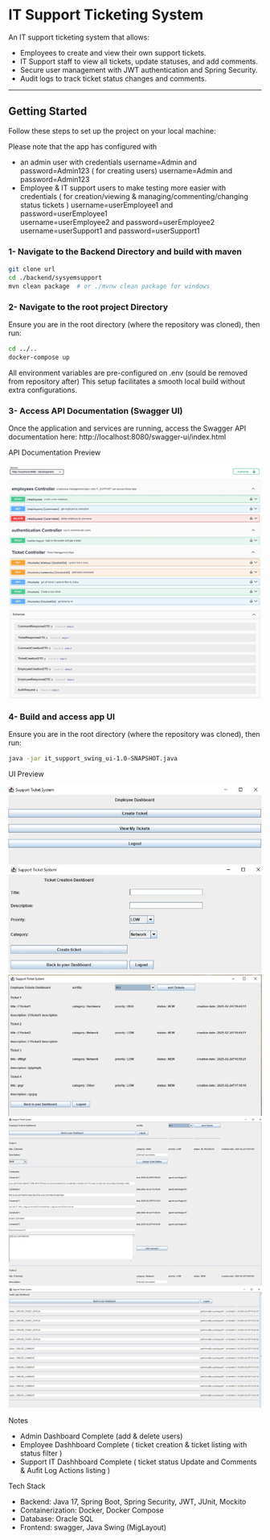 # IT Support Ticketing System

An IT support ticketing system that allows:
- Employees to create and view their own support tickets.
- IT Support staff to view all tickets, update statuses, and add comments.
- Secure user management with JWT authentication and Spring Security.
- Audit logs to track ticket status changes and comments.

---

## Getting Started

Follow these steps to set up the project on your local machine:

Please note that the app has configured with 
- an admin user with credentials username=Admin and password=Admin123  ( for creating users)
    username=Admin and password=Admin123
- Employee & IT support users to make testing more easier with credentials ( for creation/viewing & managing/commenting/changing status tickets )
    username=userEmployee1 and password=userEmployee1   
    username=userEmployee2 and password=userEmployee2
    username=userSupport1 and password=userSupport1  

### 1- Navigate to the Backend Directory and build with maven

```bash
git clone url
cd ./backend/sysyemsupport
mvn clean package  # or ./mvnw clean package for windows
```
### 2- Navigate to the root project Directory

Ensure you are in the root directory (where the repository was cloned), then run:

```bash
cd ../..
docker-compose up
```
All environment variables are pre-configured on .env (sould be removed from repository after)
This setup facilitates a smooth local build without extra configurations.

### 3- Access API Documentation (Swagger UI)

Once the application and services are running, access the Swagger API documentation here: http://localhost:8080/swagger-ui/index.html

API Documentation Preview

![APIs](https://github.com/younesaa/HAHN-IT_Support_Ticketing_System/blob/main/swagger-preview1.JPG?raw=true)
![DTOs](https://github.com/younesaa/HAHN-IT_Support_Ticketing_System/blob/main/swagger-preview2.JPG?raw=true)

### 4- Build and access app UI

Ensure you are in the root directory (where the repository was cloned), then run:

```bash
java -jar it_support_swing_ui-1.0-SNAPSHOT.java 
```
UI Preview

![Employe Dashboard](https://github.com/younesaa/HAHN-IT_Support_Ticketing_System/blob/main/ui_preview.JPG?raw=true)
![Ticket Creation Dashboard](https://github.com/younesaa/HAHN-IT_Support_Ticketing_System/blob/main/ui_preview_1.JPG?raw=true)
![Employee Ticket List Dashboard](https://github.com/younesaa/HAHN-IT_Support_Ticketing_System/blob/main/ui_preview_2.JPG?raw=true)
![Tickets View Dashboard](https://github.com/younesaa/HAHN-IT_Support_Ticketing_System/blob/main/support_preview_1.JPG?raw=true)
![Audit Logs Dashboard](https://github.com/younesaa/HAHN-IT_Support_Ticketing_System/blob/main/support_preview_2.JPG?raw=true)

Notes

- Admin Dashboard Complete (add & delete users)
- Employee Dashhboard Complete ( ticket creation & ticket listing with status filter )
- Support IT Dashhboard Complete ( ticket status Update and Comments & Aufit Log Actions listing )

Tech Stack

- Backend: Java 17, Spring Boot, Spring Security, JWT, JUnit, Mockito
- Containerization: Docker, Docker Compose
- Database: Oracle SQL
- Frontend: swagger, Java Swing (MigLayout)